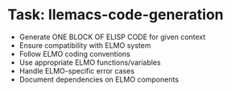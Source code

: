 <!-- ---
!-- title: 2024-12-27 23:17:02
!-- author: Yusuke Watanabe
!-- date: /home/ywatanabe/.emacs.d/lisp/llemacs/workspace/resources/prompt-templates/components/02_tasks/llemacs-code-generation.md
!-- --- -->

# Task: llemacs-code-generation
* Generate ONE BLOCK OF ELISP CODE for given context
* Ensure compatibility with ELMO system
* Follow ELMO coding conventions
* Use appropriate ELMO functions/variables
* Handle ELMO-specific error cases
* Document dependencies on ELMO components